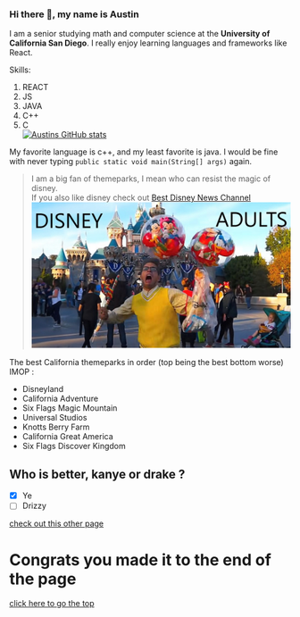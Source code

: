
### Hi there 👋, my name is Austin  
 
I am a senior studying math and computer science at the **University of     California San Diego**. I really enjoy learning languages and frameworks like React.    

Skills:   
1. REACT    
2. JS    
3. JAVA    
4. C++    
5. C    
[![Austins GitHub stats](https://github-readme-stats.vercel.app/api?username=asmarking)](https://github.com/asmarking/github-readme-stats)  

My favorite language is c++, and my least favorite is java. I would be fine   with never typing `public static void main(String[] args)` again.     

> I am a big fan of themeparks, I mean who can resist the magic of disney.  
If you also like disney check out [Best Disney News Channel](https://www.youtube.com/channel/UCRDgYztYctlZ5Z2dN9CW49w)  
![disney adults](asm.jpg)  

The best California themeparks in order (top being the best bottom worse) IMOP :  
- Disneyland
- California Adventure  
- Six Flags Magic Mountain  
- Universal Studios  
- Knotts Berry Farm  
- California Great America  
- Six Flags Discover Kingdom  

## Who is better, kanye or drake ?   
- [x] Ye  
- [ ] Drizzy  

[check out this other page](other-file.md)

# Congrats you made it to the end of the page

[click here to go the top](#hi-there--my-name-is-austin)